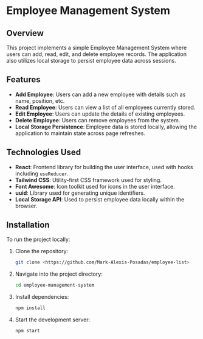 # Employee Management System

## Overview

This project implements a simple Employee Management System where users can add, read, edit, and delete employee records. The application also utilizes local storage to persist employee data across sessions.

## Features

- **Add Employee**: Users can add a new employee with details such as name, position, etc.
- **Read Employee**: Users can view a list of all employees currently stored.
- **Edit Employee**: Users can update the details of existing employees.
- **Delete Employee**: Users can remove employees from the system.
- **Local Storage Persistence**: Employee data is stored locally, allowing the application to maintain state across page refreshes.

## Technologies Used

- **React**: Frontend library for building the user interface, used with hooks including `useReducer`.
- **Tailwind CSS**: Utility-first CSS framework used for styling.
- **Font Awesome**: Icon toolkit used for icons in the user interface.
- **uuid**: Library used for generating unique identifiers.
- **Local Storage API**: Used to persist employee data locally within the browser.

## Installation

To run the project locally:

1. Clone the repository:

   ```bash
   git clone <https://github.com/Mark-Alexis-Posadas/employee-list>
   ```

2. Navigate into the project directory:

   ```bash
   cd employee-management-system

   ```

3. Install dependencies:

   ```bash
   npm install

   ```

4. Start the development server:

   ```bash
   npm start

   ```
